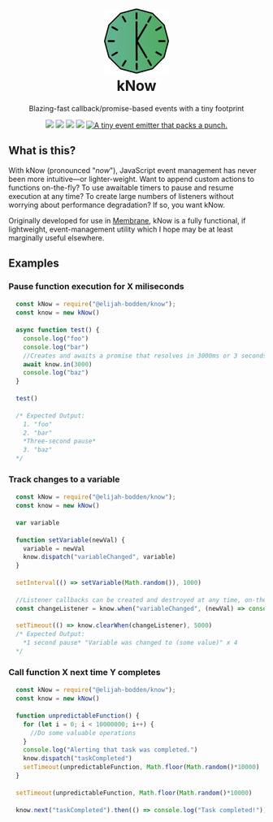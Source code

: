 <h1 align="center">
  <img src="./Assets/logo.svg" width="128" height="128"></img><br>
  kNow
</h1>
<p align="center">
Blazing-fast callback/promise-based events with a tiny footprint
</p>
<p align="center">
  <img src="https://img.shields.io/bundlephobia/minzip/@elijah-bodden/know?label=Minzipped%20size&style=flat-square"/>
  <img src="https://img.shields.io/github/license/Elijah-Bodden/kNow?style=flat-square"/>
  <a href="https://www.npmjs.com/package/@elijah-bodden/know"><img src="https://img.shields.io/npm/dw/@elijah-bodden/know?color=%23009eb0&label=NPM%20downloads&style=flat-square"/></a>
  <img src="https://img.shields.io/maintenance/yes/2022?label=Maintained&style=flat-square"/>
  <a href="https://twitter.com/intent/tweet?text=A+tiny+event+emitter+that+packs+a+punch.&url=https%3A%2F%2Fgithub.com%2FElijah-Bodden%2FkNow&hashtags=javascript+js+opensource+javascriptdev+eventhandler+emitter+github&original_referer=http%3A%2F%2Fgithub.com%2F&tw_p=tweetbutton" target="_blank">
  <img src="http://jpillora.com/github-twitter-button/img/tweet.png" title="A tiny event emitter that packs a punch."></img>
  </a>
</p>

## What is this?
With kNow (pronounced "*now*"), JavaScript event management has never been more intuitive—or lighter-weight. Want to append custom actions to functions on-the-fly? To use awaitable timers to pause and resume execution at any time? To create large numbers of listeners without worrying about performance degradation? If so, you want kNow.

Originally developed for use in [Membrane](https://github.com/Elijah-Bodden/Membrane), kNow is a fully functional, if lightweight, event-management utility which I hope may be at least marginally useful elsewhere.

## Examples
### Pause function execution for X miliseconds
```JavaScript
  const kNow = require("@elijah-bodden/know");
  const know = new kNow()
  
  async function test() {
    console.log("foo")
    console.log("bar")
    //Creates and awaits a promise that resolves in 3000ms or 3 seconds
    await know.in(3000)
    console.log("baz")
  }
  
  test()
  
  /* Expected Output:
    1. "foo"
    2. "bar"
    *Three-second pause*
    3. "baz"
  */
```

### Track changes to a variable
```JavaScript
  const kNow = require("@elijah-bodden/know");
  const know = new kNow()
  
  var variable
  
  function setVariable(newVal) {
    variable = newVal
    know.dispatch("variableChanged", variable)
  }
  
  setInterval(() => setVariable(Math.random()), 1000)
  
  //Listener callbacks can be created and destroyed at any time, on-the-fly.
  const changeListener = know.when("variableChanged", (newVal) => console.log(`Variable "variable" was changed to ${newVal}.`))

  setTimeout(() => know.clearWhen(changeListener), 5000)
  /* Expected Output:
    *1 second pause* "Variable was changed to (some value)" x 4
  */

```
### Call function X next time Y completes
```JavaScript
  const kNow = require("@elijah-bodden/know");
  const know = new kNow()

  function unpredictableFunction() {
    for (let i = 0; i < 10000000; i++) {
      //Do some valuable operations
    }
    console.log("Alerting that task was completed.")
    know.dispatch("taskCompleted")
    setTimeout(unpredictableFunction, Math.floor(Math.random()*10000)
  }
  
  setTimeout(unpredictableFunction, Math.floor(Math.random()*10000)
  
  know.next("taskCompleted").then(() => console.log("Task completed!"))
```
